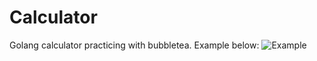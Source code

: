 # Calculator
 Golang calculator practicing with bubbletea. Example below:
![Example]([https://media.giphy.com/media/vFKqnCdLPNOKc/giphy.gif](https://github.com/typicalcameron/Calculator/blob/main/calculator.gif))
